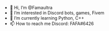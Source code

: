 - 👋 Hi, I’m @Famaultra
- 👀 I’m interested in Discord bots, games, Fivem
- 🌱 I’m currently learning Python, C++
- 📫 How to reach me Discord: FAFA#6426

<!---
Famaultra/Famaultra is a ✨ special ✨ repository because its `README.md` (this file) appears on your GitHub profile.
You can click the Preview link to take a look at your changes.
--->
